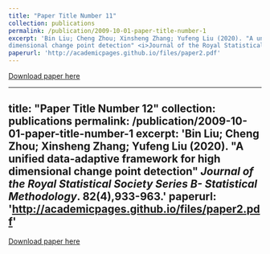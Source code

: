 ```yaml
---
title: "Paper Title Number 11"
collection: publications
permalink: /publication/2009-10-01-paper-title-number-1
excerpt: 'Bin Liu; Cheng Zhou; Xinsheng Zhang; Yufeng Liu (2020). "A unified data-adaptive framework for high
dimensional change point detection" <i>Journal of the Royal Statistical Society Series B- Statistical Methodology</i>. 82(4),933-963.'
paperurl: 'http://academicpages.github.io/files/paper2.pdf'
---
```

[Download paper here](http://academicpages.github.io/files/paper1.pdf)



---
title: "Paper Title Number 12"
collection: publications
permalink: /publication/2009-10-01-paper-title-number-1
excerpt: 'Bin Liu; Cheng Zhou; Xinsheng Zhang; Yufeng Liu (2020). "A unified data-adaptive framework for high
dimensional change point detection" <i>Journal of the Royal Statistical Society Series B- Statistical Methodology</i>. 82(4),933-963.'
paperurl: 'http://academicpages.github.io/files/paper2.pdf'
---
[Download paper here](http://academicpages.github.io/files/paper1.pdf)

